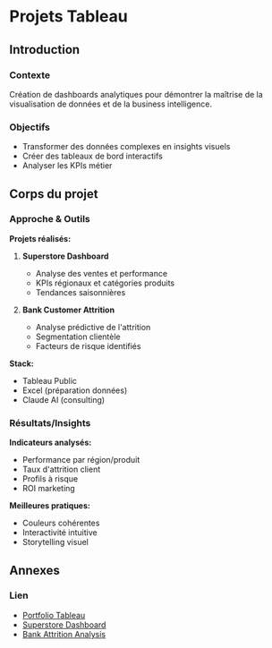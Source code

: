 # Projets Tableau

## Introduction

### Contexte
Création de dashboards analytiques pour démontrer la maîtrise de la visualisation de données et de la business intelligence.

### Objectifs
- Transformer des données complexes en insights visuels
- Créer des tableaux de bord interactifs
- Analyser les KPIs métier

## Corps du projet

### Approche & Outils
**Projets réalisés:**

1. **Superstore Dashboard**
   - Analyse des ventes et performance
   - KPIs régionaux et catégories produits
   - Tendances saisonnières

2. **Bank Customer Attrition**
   - Analyse prédictive de l'attrition
   - Segmentation clientèle
   - Facteurs de risque identifiés

**Stack:**
- Tableau Public
- Excel (préparation données)
- Claude AI (consulting)

### Résultats/Insights
**Indicateurs analysés:**
- Performance par région/produit
- Taux d'attrition client
- Profils à risque
- ROI marketing

**Meilleures pratiques:**
- Couleurs cohérentes
- Interactivité intuitive
- Storytelling visuel

## Annexes

### Lien
- [Portfolio Tableau](https://public.tableau.com/app/profile/sackdiphat.sounthala/vizzes)
- [Superstore Dashboard](https://public.tableau.com/app/profile/sackdiphat.sounthala/viz/SuperstoreDashboard_17203874151950/Overview)
- [Bank Attrition Analysis](https://public.tableau.com/app/profile/sackdiphat.sounthala/viz/BankCustomerAttrition_17381608611290/BankCustomerAttrition)
